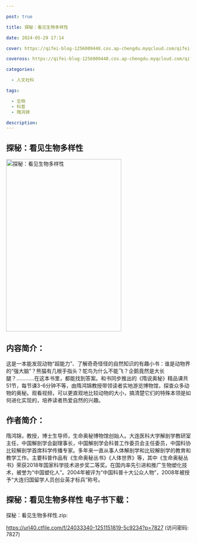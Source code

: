 ```yaml
---

post: true

title: 探秘：看见生物多样性

date: 2024-05-29 17:14

cover: https://qifei-blog-1256009448.cos.ap-chengdu.myqcloud.com/qifei-blog/653f6bf1c458853aefa81b00.jpg

coveross: https://qifei-blog-1256009448.cos.ap-chengdu.myqcloud.com/qifei-blog/653f6bf1c458853aefa81b00.jpg

categories:

  - 人文社科

tags:

  - 生物
  - 科普
  - 隋鸿锦

description:
---
```


## 探秘：看见生物多样性
<img alt="探秘：看见生物多样性 " class="aligncenter loaded" data-was-processed="true" decoding="async" fetchpriority="high" height="471" src="https://qifei-blog-1256009448.cos.ap-chengdu.myqcloud.com/qifei-blog/653f6bf1c458853aefa81b00.jpg" style="cursor: zoom-in;" width="314"/>

## 内容简介：

这是一本能发现动物“超能力”、了解奇奇怪怪的自然知识的有趣小书：谁是动物界的“强大脑”？熊猫有几根手指头？鸵鸟为什么不能飞？企鹅竟然是大长腿？…………在这本书里，都能找到答案。和书同步推出的《隋说奥秘》精品课共51节，每节课3-6分钟不等，由隋鸿锦教授带领读者实地游览博物馆，探查众多动物的奥秘。观看视频，可以更直观地比较动物的大小，搞清楚它们的特殊本领是如何进化实现的，培养读者热爱自然的兴趣。

## 作者简介：

隋鸿锦，教授，博士生导师，生命奥秘博物馆创始人。大连医科大学解剖学教研室主任，中国解剖学会副理事长，中国解剖学会科普工作委员会主任委员，中国科协比较解剖学首席科学传播专家。多年来一直从事人体解剖学和比较解剖学的教育和教学工作。主要科普作品有《生命奥秘丛书》《人体世界》等，其中《生命奥秘丛书》荣获2018年国家科学技术进步奖二等奖。在国内率先引进和推广生物塑化技术，被誉为“中国塑化人”。2004年被评为“中国科普十大公众人物”，2008年被授予“大连归国留学人员创业英才标兵”称号。

## 探秘：看见生物多样性 电子书下载：

探秘：看见生物多样性.zip: 

https://url40.ctfile.com/f/24033340-1251151819-5c9234?p=7827 (访问密码: 7827)
